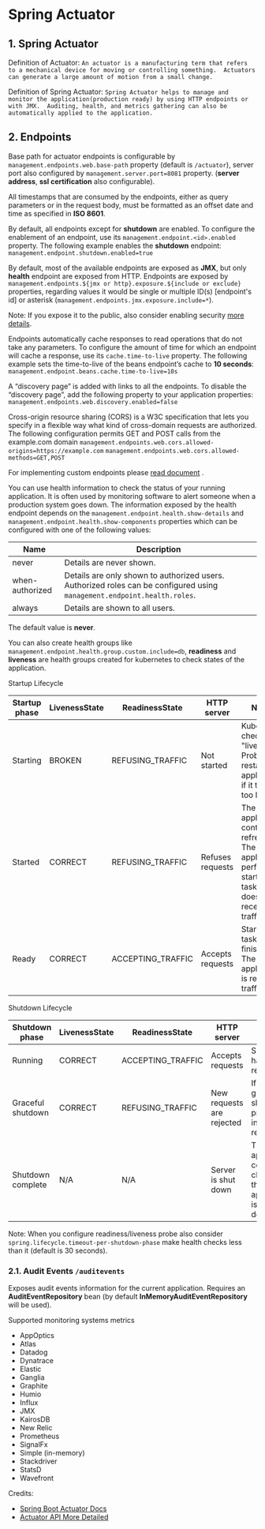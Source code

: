 # Spring Actuator

## 1. Spring Actuator

Definition of Actuator:
``
An actuator is a manufacturing term that refers to a mechanical device for moving or controlling something. 
Actuators can generate a large amount of motion from a small change.
``

Definition of Spring Actuator:
``
Spring Actuator helps to manage and monitor the application(production ready) by using HTTP endpoints or with JMX. 
Auditing, health, and metrics gathering can also be automatically applied to the application.
``

## 2. Endpoints

Base path for actuator endpoints is configurable by `management.endpoints.web.base-path` property (default is 
`/actuator`), server port also configured by `management.server.port=8081` property. (**server address**, **ssl 
certification** also configurable).

All timestamps that are consumed by the endpoints, either as query parameters or in the request body, must be 
formatted as an offset date and time as specified in **ISO 8601**.

By default, all endpoints except for **shutdown** are enabled. To configure the enablement of an endpoint, use its 
`management.endpoint.<id>.enabled` property. The following example enables the **shutdown** endpoint: 
`management.endpoint.shutdown.enabled=true`

By default, most of the available endpoints are exposed as **JMX**, but only **health** endpoint are exposed from HTTP.
Endpoints are exposed by `management.endpoints.${jmx or http}.exposure.${include or exclude}` properties, regarding 
values it would be single or multiple ID(s) [endpoint's id] or asterisk (`management.endpoints.jmx.exposure.include=*`).

Note: If you expose it to the public, also consider enabling security [more details](https://docs.spring.io/spring-boot/docs/current/reference/html/actuator.html#actuator.endpoints.security).

Endpoints automatically cache responses to read operations that do not take any parameters. 
To configure the amount of time for which an endpoint will cache a response, 
use its `cache.time-to-live` property. 
The following example sets the time-to-live of the beans endpoint’s cache to **10 seconds**:
`management.endpoint.beans.cache.time-to-live=10s`

A “discovery page” is added with links to all the endpoints.
To disable the “discovery page”, add the following property to your application properties:
`management.endpoints.web.discovery.enabled=false`

Cross-origin resource sharing (CORS) is a W3C specification that lets you specify in a flexible
way what kind of cross-domain requests are authorized. 
The following configuration permits GET and POST calls from the example.com domain
`management.endpoints.web.cors.allowed-origins=https://example.com`
`management.endpoints.web.cors.allowed-methods=GET,POST`

For implementing custom endpoints please [read document](https://docs.spring.io/spring-boot/docs/current/reference/html/actuator.html#actuator.endpoints.implementing-custom) .

You can use health information to check the status of your running application. 
It is often used by monitoring software to alert someone when a production system goes down. 
The information exposed by the health endpoint depends on the `management.endpoint.health.show-details` and 
`management.endpoint.health.show-components` properties which can be configured with one of the following values:

| Name | Description |
| ---- | ----------- |
| never | Details are never shown. |
| when-authorized | Details are only shown to authorized users. Authorized roles can be configured using `management.endpoint.health.roles`. |
| always | Details are shown to all users. |

The default value is **never**.

You can also create health groups like `management.endpoint.health.group.custom.include=db`, **readiness** and 
**liveness** are health groups created for kubernetes to check states of the application.

Startup Lifecycle

| Startup phase | LivenessState | ReadinessState | HTTP server | Notes |
| ------------- | ------------- | -------------- | ----------- | ----- |
| Starting | BROKEN | REFUSING_TRAFFIC | Not started | Kubernetes checks the "liveness" Probe and restarts the application if it takes too long. |
| Started | CORRECT | REFUSING_TRAFFIC | Refuses requests | The application context is refreshed. The application performs startup tasks and does not receive traffic yet. |
| Ready | CORRECT | ACCEPTING_TRAFFIC | Accepts requests | Startup tasks are finished. The application is receiving traffic. |

Shutdown Lifecycle

| Shutdown phase | LivenessState | ReadinessState | HTTP server | Notes |
| ------------- | ------------- | -------------- | ----------- | ----- |
| Running | CORRECT | ACCEPTING_TRAFFIC | Accepts requests | Shutdown has been requested. |
| Graceful shutdown | CORRECT | REFUSING_TRAFFIC | New requests are rejected | If enabled, graceful shutdown processes in-flight requests. |
| Shutdown complete | N/A | N/A | Server is shut down | The application context is closed and the application is shut down. |

Note: When you configure readiness/liveness probe also consider `spring.lifecycle.timeout-per-shutdown-phase` make 
health checks less than it (default is 30 seconds).

### 2.1. Audit Events `/auditevents`

Exposes audit events information for the current application. Requires an **AuditEventRepository** bean (by default 
**InMemoryAuditEventRepository** will be used).

Supported monitoring systems metrics

- AppOptics
- Atlas
- Datadog
- Dynatrace
- Elastic
- Ganglia
- Graphite
- Humio
- Influx
- JMX
- KairosDB
- New Relic
- Prometheus
- SignalFx
- Simple (in-memory)
- Stackdriver
- StatsD
- Wavefront

Credits:
- [Spring Boot Actuator Docs](https://docs.spring.io/spring-boot/docs/current/reference/html/actuator.html)
- [Actuator API More Detailed](https://docs.spring.io/spring-boot/docs/2.5.6/actuator-api/htmlsingle/)
